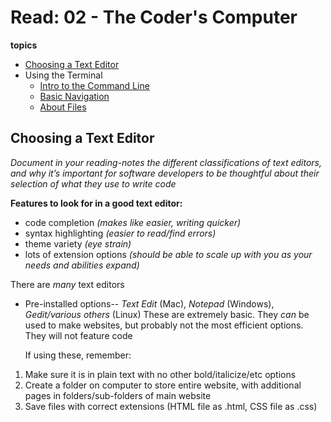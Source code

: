 # Read: 02 - The Coder's Computer
**topics**
* [Choosing a Text Editor](https://codefellows.github.io/code-102-guide/curriculum/class-02/Choosing-A-Text-Editor--The-Older-Coder.pdf)
* Using the Terminal
  * [Intro to the Command Line](https://ryanstutorials.net/linuxtutorial/commandline.php) 
  * [Basic Navigation](https://ryanstutorials.net/linuxtutorial/navigation.php)
  * [About Files](https://ryanstutorials.net/linuxtutorial/aboutfiles.php)

## Choosing a Text Editor
*Document in your reading-notes the different classifications of text editors, and why it’s important for software developers to be thoughtful about their selection of what they use to write code*

**Features to look for in a good text editor:**
- code completion *(makes like easier, writing quicker)*
- syntax highlighting *(easier to read/find errors)*
- theme variety *(eye strain)*
- lots of extension options *(should be able to scale up with you as your needs and abilities expand)*

There are *many* text editors
- Pre-installed options-- *Text Edit* (Mac), *Notepad* (Windows), *Gedit/various others* (Linux)
 These are extremely basic. They *can* be used to make websites, but probably not the most efficient options. They will not feature code 
 
  If using these, remember: 
1. Make sure it is in plain text with no other bold/italicize/etc options
2. Create a folder on computer to store entire website, with additional pages in folders/sub-folders of main website
3. Save files with correct extensions (HTML file as .html, CSS file as .css)
